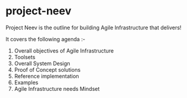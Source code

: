 # project-neev
Project Neev is the outline for building Agile Infrastructure that delivers! 

It covers the following agenda :-

1. Overall objectives of Agile Infrastructure
2. Toolsets
3. Overall System Design
4. Proof of Concept solutions
5. Reference implementation
6. Examples
7. Agile Infrastructure needs Mindset
